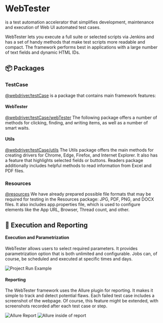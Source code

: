 # WebTester
is a test automation accelerator that simplifies development, maintenance and execution of Web UI automated test cases.

WebTester lets you execute a full suite or selected scripts via Jenkins and has a set of handy methods that make test scripts more readable and compact. The framework performs best in applications with a large number of text fields and dynamic HTML IDs.

## :package: Packages


### TestCase
[@webdriver/testCase](https://github.com/asserte/WebTester/tree/main/src/main/java/lt/insoft/webdriver/testCase)
is a package that contains main framework features:

#### WebTester
[@webdriver/testCase/webTester](https://github.com/asserte/WebTester/tree/main/src/main/java/lt/insoft/webdriver/testCase/webTester)
The following package offers a number of methods for clicking, finding, and writing items, as well as a number of smart waits.

#### Utils
[@webdriver/testCase/utils](https://github.com/asserte/WebTester/tree/main/src/main/java/lt/insoft/webdriver/testCase/utils)
The Utils package offers the main methods for creating drivers for Chrome, Edge, Firefox, and Internet Explorer. It also has a feature that highlights selected fields or buttons. Readers package additionally includes helpful methods to read information from Excel and PDF files.  

### Resources
[@resources](https://github.com/asserte/WebTester/tree/main/src/main/resources)
We have already prepared possible file formats that may be required for testing in the Resources package: JPG, PDF, PNG, and DOCX files. It also includes app.properties file, which is used to configure elements like the App URL, Browser, Thread count, and other.


## :bookmark_tabs: Execution and Reporting

#### Execution and Parametrization
WebTester allows users to select required parameters. It provides parametrization option that is both unlimited and configurable.
Jobs can, of course, be scheduled and executed at specific times and days.

![Project Run Example](https://user-images.githubusercontent.com/54704578/168271119-04633ad7-9722-4195-aeee-07701fd1a5d6.png)

#### Reporting
The WebTester framework uses the Allure plugin for reporting. It makes it simple to track and detect potential flaws. Each failed test case includes a screenshot of the webpage. Of course, this feature might be extended, with screenshots recorded after each test case or step.

![Allure Report](https://user-images.githubusercontent.com/54704578/168273806-ee694fca-68e7-4301-b1d6-33019f0efac3.png)
![Allure inside of report](https://user-images.githubusercontent.com/54704578/168273823-e3948807-18b2-43c1-8eee-e0b04aa0e065.png)

